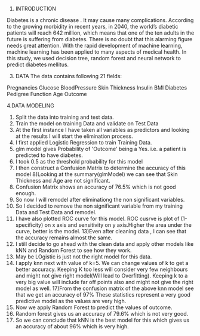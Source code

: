 
1. INTRODUCTION

Diabetes  is a chronic disease . It may cause many complications. According to the growing morbidity in recent years, in 2040, the world’s diabetic patients will reach 642 million, which means that one of the ten adults in the future is suffering from diabetes. There is no doubt that this alarming figure needs great attention. With the rapid development of machine learning, machine learning has been applied to many aspects of medical health. In this study, we used decision tree, random forest and neural network to predict diabetes mellitus. 


3. DATA
The data contains following 21 fields:

Pregnancies
Glucose
BloodPressure
Skin Thickness
Insulin
BMI
Diabetes Pedigree Function
Age
Outcome


4.DATA MODELING

1) Split the data into training and test data.
2) Train the model on training Data and validate on Test Data
3) At the first instance I have taken all variables as predictors and looking at the results I will start the elimination process. 
4) I first applied Logistic Regression to train Training Data.
5) glm model gives Probability of 'Outcome' being a Yes. i.e. a patient is predicted to have diabetes.
6) I took 0.5 as the threshold probability for this model
7) I then construct a Confusion Matrix to determine the accuracy of this model
8)Looking at the summary(glmModel) we can see that Skin Thickness and Age are     not significant. 
9) Confusion Matrix shows an accuracy of 76.5% which is not good enough.
10) So now I will remodel after eliminationg the non significant variables.
11) So I decided to remove the non significant variable  from my training Data and Test Data and remodel.
12) I have also plotted ROC curve for this model. ROC cusrve is plot of (1-specificity) on x axis and sensitivity on y axis.Higher the area under the curve, better is the model.
13)Even after cleaning data , I can see that the accuracy remains almost the same.
14) I still decide to go ahead with the clean data and apply other models like kNN and Random Forest to see how they work.
15) May be LOgistic is just not the right model for this data.
16) I apply knn next with value of k=5. We can change values of k to get a better accuracy. Keeping K too less will consider very few neighbours and might not give right model(Will lead to Overfitting). Keeping k to a very big value will include far off points also and might not give the right model as well.
17)From the confusion matrix of the above knn model see that  we get an accuracy of  97%  These statistics represent a very good predictive model as the values are very high.
18) Now we apply Random Forest to predict the values of outcome.
19) Random forest gives us an accuracy of 79.6% which is not very good.
20) So we can conclude that kNN is the best model for this which gives us an accuracy of about 96% which is very high.




